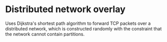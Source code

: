 # Distributed network overlay

Uses Dijkstra's shortest path algorithm to forward TCP packets over a distributed network, which is constructed randomly
with the constraint that the network cannot contain partitions.
